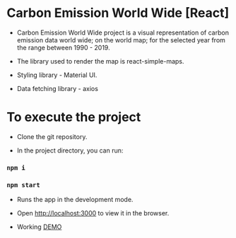 # Carbon Emission World Wide [React]

- Carbon Emission World Wide project is a visual representation of carbon emission data world wide; on the world map; for the selected year from the range between 1990 - 2019.

- The library used to render the map is react-simple-maps.

- Styling library - Material UI.

- Data fetching library - axios

# To execute the project

- Clone the git repository.

- In the project directory, you can run:

### `npm i`

### `npm start`

- Runs the app in the development mode.

- Open [http://localhost:3000](http://localhost:3000) to view it in the browser.

- Working [DEMO]( http://carbonemissionworlwide.s3-website.ca-central-1.amazonaws.com/) 
